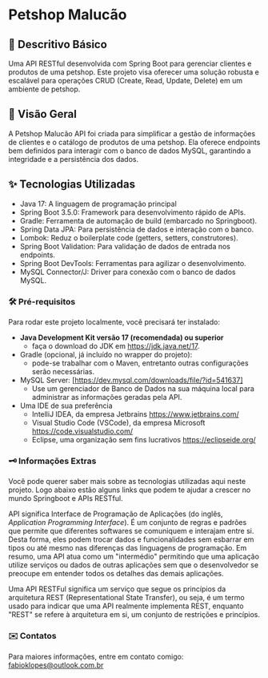 # Petshop Malucão

## 🚀 Descritivo Básico
Uma API RESTful desenvolvida com Spring Boot para gerenciar clientes e produtos de uma petshop. Este projeto visa 
oferecer uma solução robusta e escalável para operações CRUD (Create, Read, Update, Delete) em um ambiente de petshop.


## 🌟 Visão Geral
A Petshop Malucão API foi criada para simplificar a gestão de informações de clientes e o catálogo de produtos de uma 
petshop. Ela oferece endpoints bem definidos para interagir com o banco de dados MySQL, garantindo a integridade e a 
persistência dos dados.


## ✨ Tecnologias Utilizadas
* Java 17: A linguagem de programação principal
* Spring Boot 3.5.0: Framework para desenvolvimento rápido de APIs.
* Gradle: Ferramenta de automação de build (embarcado no Springboot).
* Spring Data JPA: Para persistência de dados e interação com o banco.
* Lombok: Reduz o boilerplate code (getters, setters, construtores).
* Spring Boot Validation: Para validação de dados de entrada nos endpoints.
* Spring Boot DevTools: Ferramentas para agilizar o desenvolvimento.
* MySQL Connector/J: Driver para conexão com o banco de dados MySQL.

### 🛠️ Pré-requisitos
Para rodar este projeto localmente, você precisará ter instalado:

* **Java Development Kit versão 17 (recomendada) ou superior**
  * faça o download do JDK em https://jdk.java.net/17.
* Gradle (opcional, já incluído no wrapper do projeto):
  * pode-se trabalhar com o Maven, entretanto outras configurações serão necessárias.
* MySQL Server: [https://dev.mysql.com/downloads/file/?id=541637]
  * Use um gerenciador de Banco de Dados na sua máquina local para administrar as informações geradas pela API.
* Uma IDE de sua preferência 
  * IntelliJ IDEA, da empresa Jetbrains https://www.jetbrains.com/ 
  * Visual Studio Code (VSCode), da empresa Microsoft https://code.visualstudio.com/
  * Eclipse, uma organização sem fins lucrativos https://eclipseide.org/

### 🗝️ Informações Extras
Você pode querer saber mais sobre as tecnologias utilizadas aqui neste projeto. Logo abaixo estão alguns links que podem 
te ajudar a crescer no mundo Springboot e APIs RESTful.

API significa Interface de Programação de Aplicações (do inglês, _Application Programming Interface_). É um conjunto de 
regras e padrões que permite que diferentes softwares se comuniquem e interajam entre si. Desta forma, eles podem trocar 
dados e funcionalidades sem esbarrar em tipos ou até mesmo nas diferenças das linguagens de programação. Em resumo, uma 
API atua como um "intermédio" permitindo que uma aplicação utilize serviços ou dados de outras aplicações sem que o 
desenvolvedor se preocupe em entender todos os detalhes das demais aplicações.

Uma API RESTFul significa um serviço que segue os princípios da arquitetura REST (Representational State Transfer), ou 
seja, é um termo usado para indicar que uma API realmente implementa REST, enquanto "REST" se refere à arquitetura em 
si, um conjunto de restrições e princípios.


### ✉️ Contatos
Para maiores informações, entre em contato comigo:
[fabioklopes@outlook.com.br](fabioklopes@outlook.com.br)